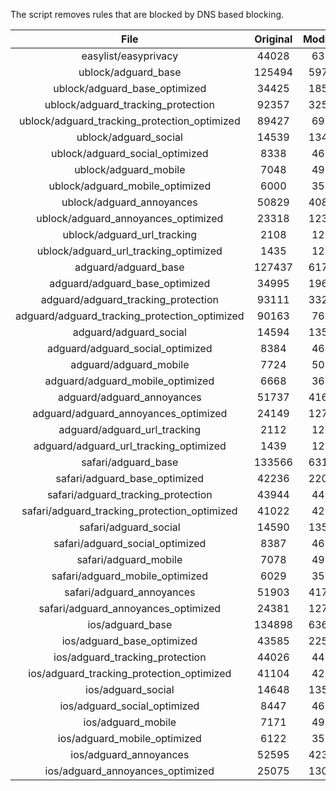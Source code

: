 The script removes rules that are blocked by DNS based blocking.


| File | Original | Modified |
|:----:|:-----:|:-----:|
| easylist/easyprivacy | 44028 | 6338 |
| ublock/adguard_base | 125494 | 59755 |
| ublock/adguard_base_optimized | 34425 | 18574 |
| ublock/adguard_tracking_protection | 92357 | 32504 |
| ublock/adguard_tracking_protection_optimized | 89427 | 6954 |
| ublock/adguard_social | 14539 | 13469 |
| ublock/adguard_social_optimized | 8338 | 4629 |
| ublock/adguard_mobile | 7048 | 4919 |
| ublock/adguard_mobile_optimized | 6000 | 3520 |
| ublock/adguard_annoyances | 50829 | 40830 |
| ublock/adguard_annoyances_optimized | 23318 | 12327 |
| ublock/adguard_url_tracking | 2108 | 1252 |
| ublock/adguard_url_tracking_optimized | 1435 | 1249 |
| adguard/adguard_base | 127437 | 61797 |
| adguard/adguard_base_optimized | 34995 | 19600 |
| adguard/adguard_tracking_protection | 93111 | 33206 |
| adguard/adguard_tracking_protection_optimized | 90163 | 7642 |
| adguard/adguard_social | 14594 | 13531 |
| adguard/adguard_social_optimized | 8384 | 4673 |
| adguard/adguard_mobile | 7724 | 5094 |
| adguard/adguard_mobile_optimized | 6668 | 3688 |
| adguard/adguard_annoyances | 51737 | 41662 |
| adguard/adguard_annoyances_optimized | 24149 | 12729 |
| adguard/adguard_url_tracking | 2112 | 1257 |
| adguard/adguard_url_tracking_optimized | 1439 | 1254 |
| safari/adguard_base | 133566 | 63179 |
| safari/adguard_base_optimized | 42236 | 22030 |
| safari/adguard_tracking_protection | 43944 | 4405 |
| safari/adguard_tracking_protection_optimized | 41022 | 4260 |
| safari/adguard_social | 14590 | 13521 |
| safari/adguard_social_optimized | 8387 | 4663 |
| safari/adguard_mobile | 7078 | 4956 |
| safari/adguard_mobile_optimized | 6029 | 3551 |
| safari/adguard_annoyances | 51903 | 41753 |
| safari/adguard_annoyances_optimized | 24381 | 12799 |
| ios/adguard_base | 134898 | 63698 |
| ios/adguard_base_optimized | 43585 | 22547 |
| ios/adguard_tracking_protection | 44026 | 4412 |
| ios/adguard_tracking_protection_optimized | 41104 | 4267 |
| ios/adguard_social | 14648 | 13552 |
| ios/adguard_social_optimized | 8447 | 4677 |
| ios/adguard_mobile | 7171 | 4997 |
| ios/adguard_mobile_optimized | 6122 | 3589 |
| ios/adguard_annoyances | 52595 | 42337 |
| ios/adguard_annoyances_optimized | 25075 | 13089 |